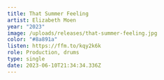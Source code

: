 ```yaml
---
title: That Summer Feeling
artist: Elizabeth Moen
year: "2023"
image: /uploads/releases/that-summer-feeling.jpg
color: "#8a891a"
listen: https://ffm.to/kqy2k6k
role: Production, drums
type: single
date: 2023-06-10T21:34:34.336Z
---
```

